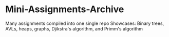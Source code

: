 # Mini-Assignments-Archive

Many assignments compiled into one single repo
Showcases: Binary trees, AVLs, heaps, graphs, Djikstra's algorithm, and Primm's algorithm
